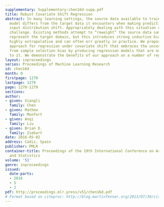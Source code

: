 ```yaml
---
supplementary: Supplementary:chen16d-supp.pdf
title: Robust Covariate Shift Regression
abstract: In many learning settings, the source data available to train a regression
  model differs from the target data it encounters when making predictions due to
  input distribution shift. Appropriately dealing with this situation remains an important
  challenge. Existing methods attempt to “reweight” the source data samples to better
  represent the target domain, but this introduces strong inductive biases that are
  highly extrapolative and can often err greatly in practice. We propose a robust
  approach for regression under covariate shift that embraces the uncertainty resulting
  from sample selection bias by producing regression models that are explicitly robust
  to it. We demonstrate the benefits of our approach on a number of regression tasks.
layout: inproceedings
series: Proceedings of Machine Learning Research
id: chen16d
month: 0
firstpage: 1270
lastpage: 1279
page: 1270-1279
sections: 
author:
- given: Xiangli
  family: Chen
- given: Mathew
  family: Monfort
- given: Anqi
  family: Liu
- given: Brian D.
  family: Ziebart
date: 2016-05-02
address: Cadiz, Spain
publisher: PMLR
container-title: Proceedings of the 19th International Conference on Artificial Intelligence
  and Statistics
volume: '51'
genre: inproceedings
issued:
  date-parts:
  - 2016
  - 5
  - 2
pdf: http://proceedings.mlr.press/v51/chen16d.pdf
# Format based on citeproc: http://blog.martinfenner.org/2013/07/30/citeproc-yaml-for-bibliographies/
---
```


